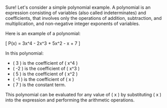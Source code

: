 Sure! Let's consider a simple polynomial example. A polynomial is an expression consisting of variables (also called indeterminates) and coefficients, that involves only the operations of addition, subtraction, and multiplication, and non-negative integer exponents of variables.

Here is an example of a polynomial:

\[ P(x) = 3x^4 - 2x^3 + 5x^2 - x + 7 \]

In this polynomial:
- \( 3 \) is the coefficient of \( x^4 \)
- \( -2 \) is the coefficient of \( x^3 \)
- \( 5 \) is the coefficient of \( x^2 \)
- \( -1 \) is the coefficient of \( x \)
- \( 7 \) is the constant term.

This polynomial can be evaluated for any value of \( x \) by substituting \( x \) into the expression and performing the arithmetic operations.
